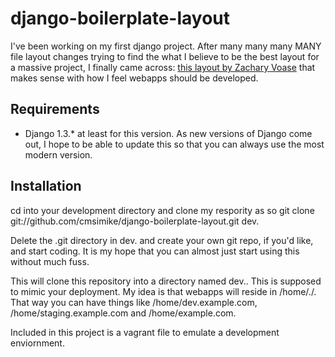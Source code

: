 # django-boilerplate-layout

I've been working on my first django project. After many many many MANY file layout changes trying to find the what I believe to be the best layout for a massive project, I finally came across: [this layout by Zachary Voase](http://blog.zacharyvoase.com/2010/02/03/django-project-conventions/) that makes sense with how I feel webapps should be developed.
## Requirements
- Django 1.3.* at least for this version. As new versions of Django come out, I hope to be able to update this so that you can always use the most modern version.

## Installation
cd into your development directory and clone my respority as so
	git clone git://github.com/cmsimike/django-boilerplate-layout.git dev.<yourwebsitename>

Delete the .git directory in dev.<yourwebsitename> and create your own git repo, if you'd like, and start coding. It is my hope that you can almost just start using this without much fuss.

This will clone this repository into a directory named dev.<yourwebsitename>. This is supposed to mimic your deployment. My idea is that webapps will reside in /home/<installation>.<yoursebsitename>/. That way you can have things like /home/dev.example.com, /home/staging.example.com and /home/example.com. 
	
Included in this project is a vagrant file to emulate a development enviornment.
